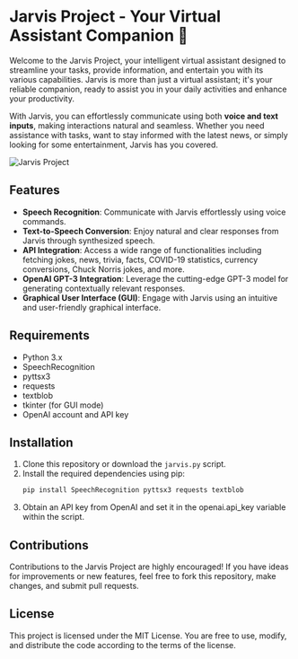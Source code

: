 # Jarvis Project - Your Virtual Assistant Companion 🤖

Welcome to the Jarvis Project, your intelligent virtual assistant designed to streamline your tasks, provide information, and entertain you with its various capabilities. Jarvis is more than just a virtual assistant; it's your reliable companion, ready to assist you in your daily activities and enhance your productivity.

With Jarvis, you can effortlessly communicate using both **voice and text inputs**, making interactions natural and seamless. Whether you need assistance with tasks, want to stay informed with the latest news, or simply looking for some entertainment, Jarvis has you covered.

![Jarvis Project](https://example.com/jarvis_project_image.png)

## Features

- **Speech Recognition**: Communicate with Jarvis effortlessly using voice commands.
- **Text-to-Speech Conversion**: Enjoy natural and clear responses from Jarvis through synthesized speech.
- **API Integration**: Access a wide range of functionalities including fetching jokes, news, trivia, facts, COVID-19 statistics, currency conversions, Chuck Norris jokes, and more.
- **OpenAI GPT-3 Integration**: Leverage the cutting-edge GPT-3 model for generating contextually relevant responses.
- **Graphical User Interface (GUI)**: Engage with Jarvis using an intuitive and user-friendly graphical interface.

## Requirements

- Python 3.x
- SpeechRecognition
- pyttsx3
- requests
- textblob
- tkinter (for GUI mode)
- OpenAI account and API key

## Installation

1. Clone this repository or download the `jarvis.py` script.
2. Install the required dependencies using pip:
   ```bash
   pip install SpeechRecognition pyttsx3 requests textblob
3. Obtain an API key from OpenAI and set it in the openai.api_key variable within the script.


## Contributions
Contributions to the Jarvis Project are highly encouraged! If you have ideas for improvements or new features, feel free to fork this repository, make changes, and submit pull requests.

## License
This project is licensed under the MIT License. You are free to use, modify, and distribute the code according to the terms of the license.






